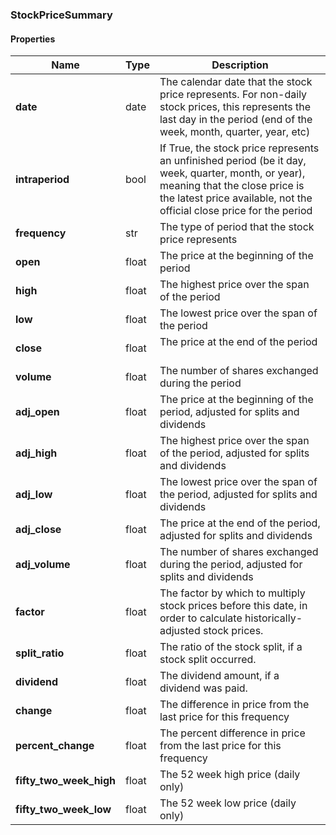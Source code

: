 

[//]: # (CLASS:StockPriceSummary)

[//]: # (KIND:object)

### StockPriceSummary

#### Properties

[//]: # (START_DEFINITION)

Name | Type | Description
------------ | ------------- | -------------
**date** | date | The calendar date that the stock price represents. For non-daily stock prices, this represents the last day in the period (end of the week, month, quarter, year, etc) &nbsp;
**intraperiod** | bool | If True, the stock price represents an unfinished period (be it day, week, quarter, month, or year), meaning that the close price is the latest price available, not the official close price for the period &nbsp;
**frequency** | str | The type of period that the stock price represents &nbsp;
**open** | float | The price at the beginning of the period &nbsp;
**high** | float | The highest price over the span of the period &nbsp;
**low** | float | The lowest price over the span of the period &nbsp;
**close** | float | The price at the end of the period &nbsp;
**volume** | float | The number of shares exchanged during the period &nbsp;
**adj_open** | float | The price at the beginning of the period, adjusted for splits and dividends &nbsp;
**adj_high** | float | The highest price over the span of the period, adjusted for splits and dividends &nbsp;
**adj_low** | float | The lowest price over the span of the period, adjusted for splits and dividends &nbsp;
**adj_close** | float | The price at the end of the period, adjusted for splits and dividends &nbsp;
**adj_volume** | float | The number of shares exchanged during the period, adjusted for splits and dividends &nbsp;
**factor** | float | The factor by which to multiply stock prices before this date, in order to calculate historically-adjusted stock prices. &nbsp;
**split_ratio** | float | The ratio of the stock split, if a stock split occurred. &nbsp;
**dividend** | float | The dividend amount, if a dividend was paid. &nbsp;
**change** | float | The difference in price from the last price for this frequency &nbsp;
**percent_change** | float | The percent difference in price from the last price for this frequency &nbsp;
**fifty_two_week_high** | float | The 52 week high price (daily only) &nbsp;
**fifty_two_week_low** | float | The 52 week low price (daily only) &nbsp;

[//]: # (END_DEFINITION)



